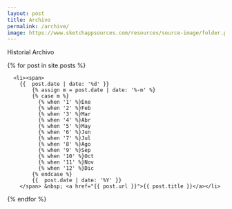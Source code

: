 ```yaml
---
layout: post
title: Archivo 
permalink: /archive/
image: https://www.sketchappsources.com/resources/source-image/folder.png
---
```


Historial Archivo


<div class="posts">
  {% for post in site.posts %}
    
      <li><span>
        {{  post.date | date: '%d' }} 
            {% assign m = post.date | date: '%-m' %}
            {% case m %} 
              {% when '1' %}Ene
              {% when '2' %}Feb
              {% when '3' %}Mar
              {% when '4' %}Abr
              {% when '5' %}May
              {% when '6' %}Jun
              {% when '7' %}Jul
              {% when '8' %}Ago
              {% when '9' %}Sep
              {% when '10' %}Oct
              {% when '11' %}Nov
              {% when '12' %}Dic
            {% endcase %} 
            {{  post.date | date: '%Y' }}
        </span> &nbsp; <a href="{{ post.url }}">{{ post.title }}</a></li> 
    
  {% endfor %}
</div>
  
